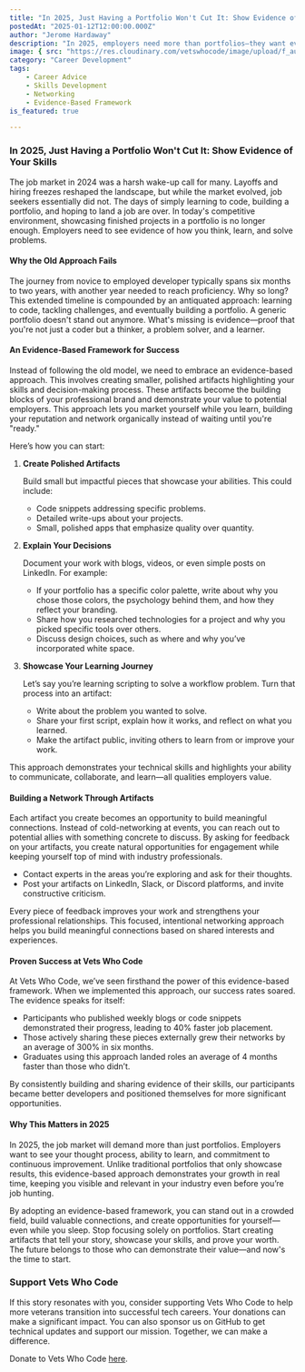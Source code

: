 ```yaml
---
title: "In 2025, Just Having a Portfolio Won't Cut It: Show Evidence of Your Skills"
postedAt: "2025-01-12T12:00:00.000Z"
author: "Jerome Hardaway"
description: "In 2025, employers need more than portfolios—they want evidence of your skills, learning, and problem-solving ability. Learn how to showcase your value with an evidence-based framework."
image: { src: "https://res.cloudinary.com/vetswhocode/image/upload/f_auto,q_auto,g_auto/v1736709455/evidence-based_j4ucdv.jpg" }
category: "Career Development"
tags:
    - Career Advice
    - Skills Development
    - Networking
    - Evidence-Based Framework
is_featured: true

---
```


### In 2025, Just Having a Portfolio Won't Cut It: Show Evidence of Your Skills

The job market in 2024 was a harsh wake-up call for many. Layoffs and hiring freezes reshaped the landscape, but while the market evolved, job seekers essentially did not. The days of simply learning to code, building a portfolio, and hoping to land a job are over. In today's competitive environment, showcasing finished projects in a portfolio is no longer enough. Employers need to see evidence of how you think, learn, and solve problems.

#### Why the Old Approach Fails

The journey from novice to employed developer typically spans six months to two years, with another year needed to reach proficiency. Why so long? This extended timeline is compounded by an antiquated approach: learning to code, tackling challenges, and eventually building a portfolio. A generic portfolio doesn't stand out anymore. What's missing is evidence—proof that you're not just a coder but a thinker, a problem solver, and a learner.

#### An Evidence-Based Framework for Success

Instead of following the old model, we need to embrace an evidence-based approach. This involves creating smaller, polished artifacts highlighting your skills and decision-making process. These artifacts become the building blocks of your professional brand and demonstrate your value to potential employers. This approach lets you market yourself while you learn, building your reputation and network organically instead of waiting until you're "ready."

Here’s how you can start:

1. **Create Polished Artifacts**

   Build small but impactful pieces that showcase your abilities. This could include:
   - Code snippets addressing specific problems.
   - Detailed write-ups about your projects.
   - Small, polished apps that emphasize quality over quantity.

2. **Explain Your Decisions**

   Document your work with blogs, videos, or even simple posts on LinkedIn. For example:
   - If your portfolio has a specific color palette, write about why you chose those colors, the psychology behind them, and how they reflect your branding.
   - Share how you researched technologies for a project and why you picked specific tools over others.
   - Discuss design choices, such as where and why you’ve incorporated white space.

3. **Showcase Your Learning Journey**

   Let’s say you’re learning scripting to solve a workflow problem. Turn that process into an artifact:
   - Write about the problem you wanted to solve.
   - Share your first script, explain how it works, and reflect on what you learned.
   - Make the artifact public, inviting others to learn from or improve your work.

This approach demonstrates your technical skills and highlights your ability to communicate, collaborate, and learn—all qualities employers value.

#### Building a Network Through Artifacts

Each artifact you create becomes an opportunity to build meaningful connections. Instead of cold-networking at events, you can reach out to potential allies with something concrete to discuss. By asking for feedback on your artifacts, you create natural opportunities for engagement while keeping yourself top of mind with industry professionals.

- Contact experts in the areas you’re exploring and ask for their thoughts.
- Post your artifacts on LinkedIn, Slack, or Discord platforms, and invite constructive criticism.

Every piece of feedback improves your work and strengthens your professional relationships. This focused, intentional networking approach helps you build meaningful connections based on shared interests and experiences.

#### Proven Success at Vets Who Code

At Vets Who Code, we’ve seen firsthand the power of this evidence-based framework. When we implemented this approach, our success rates soared. The evidence speaks for itself:
- Participants who published weekly blogs or code snippets demonstrated their progress, leading to 40% faster job placement.
- Those actively sharing these pieces externally grew their networks by an average of 300% in six months.
- Graduates using this approach landed roles an average of 4 months faster than those who didn’t.

By consistently building and sharing evidence of their skills, our participants became better developers and positioned themselves for more significant opportunities.

#### Why This Matters in 2025

In 2025, the job market will demand more than just portfolios. Employers want to see your thought process, ability to learn, and commitment to continuous improvement. Unlike traditional portfolios that only showcase results, this evidence-based approach demonstrates your growth in real time, keeping you visible and relevant in your industry even before you’re job hunting.

By adopting an evidence-based framework, you can stand out in a crowded field, build valuable connections, and create opportunities for yourself—even while you sleep. Stop focusing solely on portfolios. Start creating artifacts that tell your story, showcase your skills, and prove your worth. The future belongs to those who can demonstrate their value—and now's the time to start.

### Support Vets Who Code

If this story resonates with you, consider supporting Vets Who Code to help more veterans transition into successful tech careers. Your donations can make a significant impact. You can also sponsor us on GitHub to get technical updates and support our mission. Together, we can make a difference.

Donate to Vets Who Code [here](https://vetswhocode.io/donate).